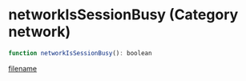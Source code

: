 # networkIsSessionBusy (Category network)

```js
function networkIsSessionBusy(): boolean
```

[filename](networkIsSessionBusy_m.md ':include')